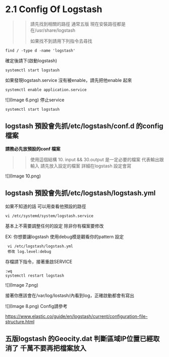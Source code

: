 # 2.1 Config Of Logstash

>>請先找到相關的路徑 
>>通常五版 現在安裝路徑都是在/usr/share/logstash     
>>
>>如果找不到請用下列指令去尋找

    find / -type d -name 'logstash' 
    
確定後請下(啟動logstash)

    systemctl start logstash    
如果發現logstash.service 沒有被enable，請先把他enable 起來

    systemctl enable application.service  
![](Image 6.png)
停止service    
     
    systemctl start logstash    
## logstash 預設會先抓/etc/logstash/conf.d 的config檔案
**請務必先放預設的conf 檔案**

>> 使用這個結構 10. input  && 30.output 是一定必要的檔案 代表輸出跟輸入   請先放入設定的檔案 詳細在logstash 設定會寫


![](Image 10.png)
## logstash 預設會先抓/etc/logstash/logstash.yml

如果不知道的話 可以用查看他預設的路徑

    vi /etc/systemd/system/logstash.service 
    
基本上不需要調整任何的設定 除非你有檔案要修改 

EX: 你想要讓logstash 使用debug模是觀看你的pattern 設定

     vi /etc/logstash/logstash.yml
     修改 log.level:debug 
存檔請下指令，接著重啟SERVICE

    :wq
    systemctl restart logstash         

![](Image 7.png)

接著你應該會在/var/log/lostash/內看到log，正確啟動都會有寫出

![](Image 8.png)
Config請參考

https://www.elastic.co/guide/en/logstash/current/configuration-file-structure.html
## 五版logstash 的Geocity.dat 判斷區域IP位置已經取消了 千萬不要再把檔案放入
